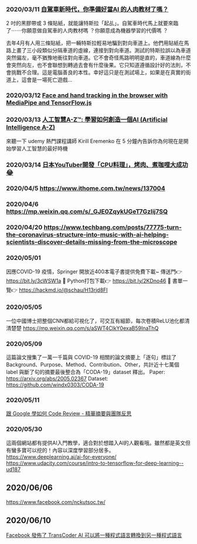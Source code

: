 

### 2020/03/11 [自駕車新時代，你準備好當AI 的人肉教材了嗎？ ](https://vocus.cc/bass/5e60864efd89780001879143)

2 吋的黑膠帶或 3 條貼紙，就能讓特斯拉「起乩」。自駕車時代馬上就要來臨了⋯⋯你願意做自駕車的人肉教材嗎 ？你願意成為機器學習的代價嗎 ？

去年4月有人用三條貼紙，把一輛特斯拉輕易地騙到對向車道上。他們用貼紙在馬路上畫了三小段類似分隔車道的虛線，連接到對向車道。測試的特斯拉誤以為車道突然偏左，毫不猶豫地衝往對向車道。它不會奇怪馬路明明是直的，車道線為什麼會突然向左，也不會聯想到轉過去會有什麼後果。它只知道遵循設計好的法則，不會挑戰不合理。這是電腦善良的本性。幸好這只是在測試場上，如果是在真實的街道上，這會是一場死亡遊戲...


### 2020/03/12  [Face and hand tracking in the browser with MediaPipe and TensorFlow.js](https://blog.tensorflow.org/2020/03/face-and-hand-tracking-in-browser-with-mediapipe-and-tensorflowjs.html)

### 2020/03/13 [人工智慧A-Z™: 學習如何創造一個AI (Artificial Intelligence A-Z)](https://www.facebook.com/softdevtools/videos/559267388129631/)
來聽一下 udemy 熱門課程講師 Kirill Eremenko 在 5 分鐘內告訴你為何現在是開始學習人工智慧的最好時機

### 2020/03/14 [日本YouTuber開發「CPU料理」，烤肉、煮咖哩大成功😂](https://www.4gamers.com.tw/news/detail/42339/japan-youtuber-cooked-curry-and-bbq-on-amd-cpu)

### 2020/04/5 https://www.ithome.com.tw/news/137004
### 2020/04/6 https://mp.weixin.qq.com/s/_GJE0ZqykUGeT7GzIij7SQ
### 2020/04/20 https://www.techbang.com/posts/77775-turn-the-coronavirus-structure-into-music-with-ai-helping-scientists-discover-details-missing-from-the-microscope   
### 2020/05/01
因應COVID-19 疫情，Springer 開放近400本電子書提供免費下載~
傳送門👉 https://bit.ly/3cWSW1a
📄 Python打包下載👉 https://bit.ly/2KDno46
📄 書單一覽👉 https://hackmd.io/@schau/H13rjd8FI

### 2020/05/05
一位中國博士把整個CNN都給可視化了，可交互有細節，每次卷積ReLU池化都清清楚楚
https://mp.weixin.qq.com/s/aSWT4ClkY0exaB59InaThQ

### 2020/05/09
這篇論文搜集了一萬一千篇與 COVID-19 相關的論文摘要上「逐句」標註了Background、Purpose、Method、Contribution、Other，共計近十七萬個 label 與斷了句的摘要最後整合為「CODA-19」dataset 釋出。
Paper: https://arxiv.org/abs/2005.02367
Dataset: https://github.com/windx0303/CODA-19

### 2020/05/11
[跟 Google 學如何 Code Review - 精華摘要與團隊反思](https://www.notion.so/Google-Code-Review-a275c5f3e017467a9b667e21c9521e39)

### 2020/05/30
這兩個網站都有提供AI入門教學，適合對於想踏入AI的人觀看哦。雖然都是英文但有蠻多寶可以挖的！內容以深度學習部分居多。
https://www.deeplearning.ai/ai-for-everyone/
https://www.udacity.com/course/intro-to-tensorflow-for-deep-learning--ud187

## 2020/06/06
https://www.facebook.com/nckutsoc.tw/

## 2020/06/10
[Facebook 發佈了 TransCoder AI 可以將一種程式語言轉換到另一種程式語言](https://venturebeat.com/2020/06/08/facebooks-transcoder-ai-converts-code-from-one-programming-language-into-another/)